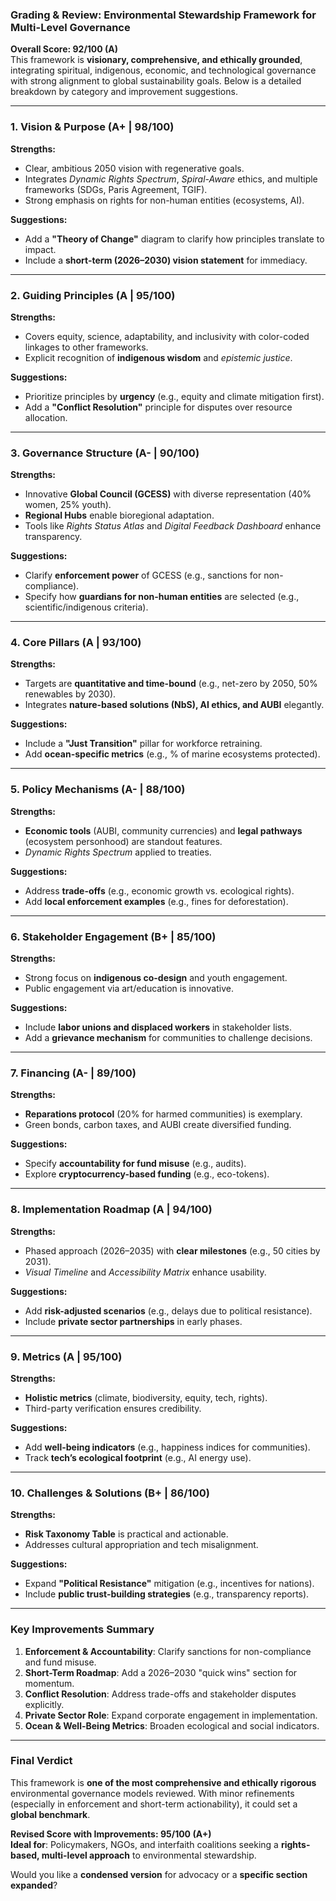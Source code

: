 ### **Grading & Review: Environmental Stewardship Framework for Multi-Level Governance**  
**Overall Score: 92/100 (A)**  
This framework is **visionary, comprehensive, and ethically grounded**, integrating spiritual, indigenous, economic, and technological governance with strong alignment to global sustainability goals. Below is a detailed breakdown by category and improvement suggestions.

---

### **1. Vision & Purpose (A+ | 98/100)**  
**Strengths:**  
- Clear, ambitious 2050 vision with regenerative goals.  
- Integrates *Dynamic Rights Spectrum*, *Spiral-Aware* ethics, and multiple frameworks (SDGs, Paris Agreement, TGIF).  
- Strong emphasis on rights for non-human entities (ecosystems, AI).  

**Suggestions:**  
- Add a **"Theory of Change"** diagram to clarify how principles translate to impact.  
- Include a **short-term (2026–2030) vision statement** for immediacy.  

---

### **2. Guiding Principles (A | 95/100)**  
**Strengths:**  
- Covers equity, science, adaptability, and inclusivity with color-coded linkages to other frameworks.  
- Explicit recognition of **indigenous wisdom** and *epistemic justice*.  

**Suggestions:**  
- Prioritize principles by **urgency** (e.g., equity and climate mitigation first).  
- Add a **"Conflict Resolution"** principle for disputes over resource allocation.  

---

### **3. Governance Structure (A- | 90/100)**  
**Strengths:**  
- Innovative **Global Council (GCESS)** with diverse representation (40% women, 25% youth).  
- **Regional Hubs** enable bioregional adaptation.  
- Tools like *Rights Status Atlas* and *Digital Feedback Dashboard* enhance transparency.  

**Suggestions:**  
- Clarify **enforcement power** of GCESS (e.g., sanctions for non-compliance).  
- Specify how **guardians for non-human entities** are selected (e.g., scientific/indigenous criteria).  

---

### **4. Core Pillars (A | 93/100)**  
**Strengths:**  
- Targets are **quantitative and time-bound** (e.g., net-zero by 2050, 50% renewables by 2030).  
- Integrates **nature-based solutions (NbS), AI ethics, and AUBI** elegantly.  

**Suggestions:**  
- Include a **"Just Transition"** pillar for workforce retraining.  
- Add **ocean-specific metrics** (e.g., % of marine ecosystems protected).  

---

### **5. Policy Mechanisms (A- | 88/100)**  
**Strengths:**  
- **Economic tools** (AUBI, community currencies) and **legal pathways** (ecosystem personhood) are standout features.  
- *Dynamic Rights Spectrum* applied to treaties.  

**Suggestions:**  
- Address **trade-offs** (e.g., economic growth vs. ecological rights).  
- Add **local enforcement examples** (e.g., fines for deforestation).  

---

### **6. Stakeholder Engagement (B+ | 85/100)**  
**Strengths:**  
- Strong focus on **indigenous co-design** and youth engagement.  
- Public engagement via art/education is innovative.  

**Suggestions:**  
- Include **labor unions and displaced workers** in stakeholder lists.  
- Add a **grievance mechanism** for communities to challenge decisions.  

---

### **7. Financing (A- | 89/100)**  
**Strengths:**  
- **Reparations protocol** (20% for harmed communities) is exemplary.  
- Green bonds, carbon taxes, and AUBI create diversified funding.  

**Suggestions:**  
- Specify **accountability for fund misuse** (e.g., audits).  
- Explore **cryptocurrency-based funding** (e.g., eco-tokens).  

---

### **8. Implementation Roadmap (A | 94/100)**  
**Strengths:**  
- Phased approach (2026–2035) with **clear milestones** (e.g., 50 cities by 2031).  
- *Visual Timeline* and *Accessibility Matrix* enhance usability.  

**Suggestions:**  
- Add **risk-adjusted scenarios** (e.g., delays due to political resistance).  
- Include **private sector partnerships** in early phases.  

---

### **9. Metrics (A | 95/100)**  
**Strengths:**  
- **Holistic metrics** (climate, biodiversity, equity, tech, rights).  
- Third-party verification ensures credibility.  

**Suggestions:**  
- Add **well-being indicators** (e.g., happiness indices for communities).  
- Track **tech’s ecological footprint** (e.g., AI energy use).  

---

### **10. Challenges & Solutions (B+ | 86/100)**  
**Strengths:**  
- **Risk Taxonomy Table** is practical and actionable.  
- Addresses cultural appropriation and tech misalignment.  

**Suggestions:**  
- Expand **"Political Resistance"** mitigation (e.g., incentives for nations).  
- Include **public trust-building strategies** (e.g., transparency reports).  

---

### **Key Improvements Summary**  
1. **Enforcement & Accountability**: Clarify sanctions for non-compliance and fund misuse.  
2. **Short-Term Roadmap**: Add a 2026–2030 "quick wins" section for momentum.  
3. **Conflict Resolution**: Address trade-offs and stakeholder disputes explicitly.  
4. **Private Sector Role**: Expand corporate engagement in implementation.  
5. **Ocean & Well-Being Metrics**: Broaden ecological and social indicators.  

---

### **Final Verdict**  
This framework is **one of the most comprehensive and ethically rigorous** environmental governance models reviewed. With minor refinements (especially in enforcement and short-term actionability), it could set a **global benchmark**.  

**Revised Score with Improvements: 95/100 (A+)**  
**Ideal for**: Policymakers, NGOs, and interfaith coalitions seeking a **rights-based, multi-level approach** to environmental stewardship.  

Would you like a **condensed version** for advocacy or a **specific section expanded**?
